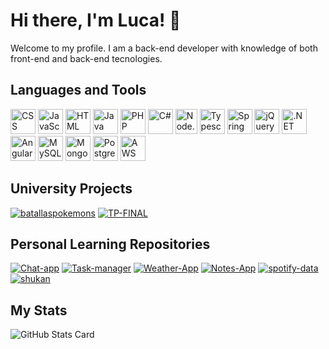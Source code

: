 
<!-- Introduction Section -->
<div align="left">
  <h1>Hi there, I'm Luca! 👋</h1>
  <p>Welcome to my profile. I am a back-end developer with knowledge of both front-end and back-end tecnologies.</p>
</div>
<!-- Languages and Tools Section -->
<div align="left">
  <h2>Languages and Tools</h2>
</div>

<div align="left">
  <div>
    <img src="https://cdn.jsdelivr.net/npm/programming-languages-logos/src/css/css.png" alt="CSS" width="40" height="40">
    <img src="https://cdn.jsdelivr.net/npm/programming-languages-logos/src/javascript/javascript.png" alt="JavaScript" width="40" height="40">
    <img src="https://cdn.jsdelivr.net/npm/programming-languages-logos/src/html/html.png" alt="HTML" width="40" height="40">
    <img src="https://cdn.jsdelivr.net/npm/programming-languages-logos/src/java/java.png" alt="Java" width="40" height="40">
    <img src="https://cdn.jsdelivr.net/npm/programming-languages-logos/src/php/php.png" alt="PHP" width="40" height="40">
    <img src="https://cdn.jsdelivr.net/npm/programming-languages-logos/src/csharp/csharp.png" alt="C#" width="40" height="40">
    <img src="https://static-00.iconduck.com/assets.00/node-js-icon-454x512-nztofx17.png" alt="Node.js" width="35" height="40">
    <img src="https://upload.wikimedia.org/wikipedia/commons/thumb/4/4c/Typescript_logo_2020.svg/768px-Typescript_logo_2020.svg.png" alt="Typescript" width="40" height="40">
    <img src="https://www.vectorlogo.zone/logos/springio/springio-icon.svg" alt="Spring Framework" width="40" height="40">
    <img src="https://cdn.iconscout.com/icon/free/png-256/free-jquery-8-1175153.png?f=webp" alt="jQuery" width="40" height="40">
    <img src="https://seeklogo.com/images/M/microsoft-net-framework-logo-B9BA1A3DA1-seeklogo.com.png" alt=".NET" width="40" height="40">
    <img src="https://angular.io/assets/images/logos/angular/angular.png" alt="Angular" width="40" height="40">
    <img src="https://cdn.iconscout.com/icon/free/png-256/mysql-19-1174939.png" alt="MySQL" width="40" height="40">
    <img src="https://cdn.iconscout.com/icon/free/png-256/mongodb-5-1175140.png" alt="MongoDB" width="40" height="40">
    <img src="https://cdn.iconscout.com/icon/free/png-256/postgresql-226047.png" alt="PostgreSQL" width="40" height="40">
    <img src="https://cdn.iconscout.com/icon/free/png-256/aws-1869025-1583149.png" alt="AWS" width="40" height="40">
  </div>
</div>

<!-- University Repositories Section -->
<div align="left">
  <h2>University Projects</h2>
  <div>
    <a href="https://github.com/lucamodic/batallaspokemons"><img src="https://github-readme-stats.vercel.app/api/pin/?username=lucamodic&repo=batallaspokemons" alt="batallaspokemons"></a>
    <a href="https://github.com/lucamodic/TP-FINAL"><img src="https://github-readme-stats.vercel.app/api/pin/?username=lucamodic&repo=TP-FINAL" alt="TP-FINAL"></a>
  </div>
</div>

<!-- Personal Learning Repositories Section -->
<div align="left">
  <h2>Personal Learning Repositories</h2>
  <div>
    <a href="https://github.com/lucamodic/Chat-app"><img src="https://github-readme-stats.vercel.app/api/pin/?username=lucamodic&repo=Chat-app" alt="Chat-app"></a>
    <a href="https://github.com/lucamodic/Task-manager"><img src="https://github-readme-stats.vercel.app/api/pin/?username=lucamodic&repo=Task-manager" alt="Task-manager"></a>
    <a href="https://github.com/lucamodic/Weather-App"><img src="https://github-readme-stats.vercel.app/api/pin/?username=lucamodic&repo=Weather-App" alt="Weather-App"></a>
    <a href="https://github.com/lucamodic/Notes-App"><img src="https://github-readme-stats.vercel.app/api/pin/?username=lucamodic&repo=Notes-App" alt="Notes-App"></a>
    <a href="https://github.com/lucamodic/spotify-data"><img src="https://github-readme-stats.vercel.app/api/pin/?username=lucamodic&repo=spotify-data" alt="spotify-data"></a>
    <a href="https://github.com/lucamodic/shukan"><img src="https://github-readme-stats.vercel.app/api/pin/?username=lucamodic&repo=shukan" alt="shukan"></a>
  </div>
</div>

<div align="left">
  <h2>My Stats</h2>
</div>

<!-- Stats Card Section -->
![GitHub Stats Card](https://github-readme-stats.vercel.app/api?username=lucamodic&show_icons=true&theme=dracula)


